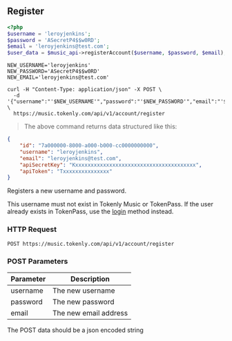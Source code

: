 ## Register

```php
<?php
$username = 'leroyjenkins';
$password = 'ASecretP4$$w0RD';
$email = 'leroyjenkins@test.com';
$user_data = $music_api->registerAccount($username, $password, $email);
```

```shell
NEW_USERNAME='leroyjenkins'
NEW_PASSWORD='ASecretP4$$w0RD'
NEW_EMAIL='leroyjenkins@test.com'

curl -H "Content-Type: application/json" -X POST \
  -d '{"username":"'$NEW_USERNAME'","password":"'$NEW_PASSWORD'","email":"'$NEW_EMAIL'"}' \
  https://music.tokenly.com/api/v1/account/register 

```

> The above command returns data structured like this:

```json
{
    "id": "7a000000-8000-a000-b000-cc0000000000",
    "username": "leroyjenkins",
    "email": "leroyjenkins@test.com",
    "apiSecretKey": "Kxxxxxxxxxxxxxxxxxxxxxxxxxxxxxxxxxxxxxxx",
    "apiToken": "Txxxxxxxxxxxxxxx"
}
```

Registers a new username and password.

This username must not exist in Tokenly Music or TokenPass.  If the user already exists in TokenPass, use the <a href="#login">login</a> method instead.

### HTTP Request

`POST https://music.tokenly.com/api/v1/account/register`


### POST Parameters

Parameter | Description
--------- | -----------
username  | The new username
password  | The new password
email     | The new email address

<aside class="notice">The POST data should be a json encoded string</aside>

